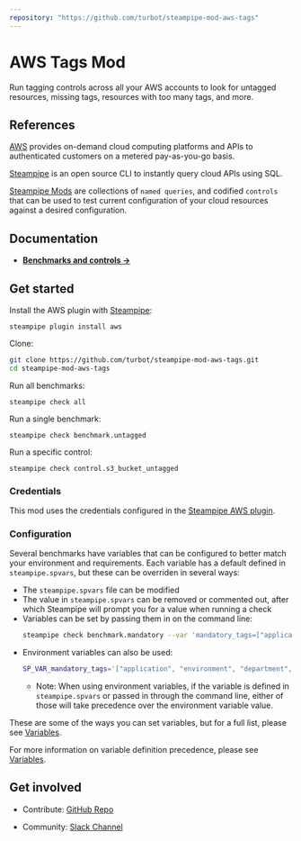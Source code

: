 ```yaml
---
repository: "https://github.com/turbot/steampipe-mod-aws-tags"
---
```


# AWS Tags Mod

Run tagging controls across all your AWS accounts to look for untagged resources, missing tags, resources with too many tags, and more.

## References

[AWS](https://aws.amazon.com/) provides on-demand cloud computing platforms and APIs to authenticated customers on a metered pay-as-you-go basis.

[Steampipe](https://steampipe.io) is an open source CLI to instantly query cloud APIs using SQL.

[Steampipe Mods](https://steampipe.io/docs/reference/mod-resources#mod) are collections of `named queries`, and codified `controls` that can be used to test current configuration of your cloud resources against a desired configuration.

## Documentation

- **[Benchmarks and controls →](https://hub.steampipe.io/mods/turbot/aws_tags/controls)**

## Get started

Install the AWS plugin with [Steampipe](https://steampipe.io):
```shell
steampipe plugin install aws
```

Clone:
```sh
git clone https://github.com/turbot/steampipe-mod-aws-tags.git
cd steampipe-mod-aws-tags
```

Run all benchmarks:
```shell
steampipe check all
```

Run a single benchmark:
```shell
steampipe check benchmark.untagged
```

Run a specific control:
```shell
steampipe check control.s3_bucket_untagged
```

### Credentials

This mod uses the credentials configured in the [Steampipe AWS plugin](https://hub.steampipe.io/plugins/turbot/aws).

### Configuration

Several benchmarks have variables that can be configured to better match your environment and requirements. Each variable has a default defined in `steampipe.spvars`, but these can be overriden in several ways:

- The `steampipe.spvars` file can be modified
- The value in `steampipe.spvars` can be removed or commented out, after which Steampipe will prompt you for a value when running a check
- Variables can be set by passing them in on the command line:
  ```bash
  steampipe check benchmark.mandatory --var 'mandatory_tags=["application", "environment", "department", "owner"]'
  ```
- Environment variables can also be used:
  ```bash
  SP_VAR_mandatory_tags='["application", "environment", "department", "owner"]' steampipe check control.ec2_instance_mandatory
  ```
  - Note: When using environment variables, if the variable is defined in `steampipe.spvars` or passed in through the command line, either of those will take precedence over the environment variable value.

These are some of the ways you can set variables, but for a full list, please see [Variables](https://hub.steampipe.io/linkhere).

For more information on variable definition precedence, please see [Variables](https://hub.steampipe.io/linkhere).

## Get involved

* Contribute: [GitHub Repo](https://github.com/turbot/steampipe-mod-aws-tags)

* Community: [Slack Channel](https://join.slack.com/t/steampipe/shared_invite/zt-oij778tv-lYyRTWOTMQYBVAbtPSWs3g)
